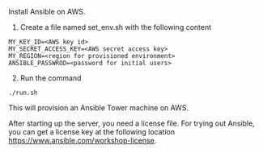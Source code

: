 Install Ansible on AWS.

1. Create a file named set_env.sh with the following content
```
MY_KEY_ID=<AWS key id>
MY_SECRET_ACCESS_KEY=<AWS secret access key>
MY_REGION=<region for provisioned environment>
ANSIBLE_PASSWROD=<password for initial users>
```
2. Run the command
```
./run.sh
```
This will provision an Ansible Tower machine on AWS.

After starting up the server, you need a license file. For trying out Ansible, you can get a license key at the following location https://www.ansible.com/workshop-license.
